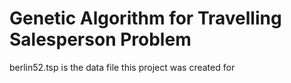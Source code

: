 # Genetic Algorithm for Travelling Salesperson Problem

berlin52.tsp is the data file this project was created for
